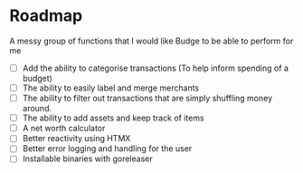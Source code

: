 # Roadmap

A messy group of functions that I would like Budge to be able to perform for me

 - [ ] Add the ability to categorise transactions (To help inform spending of a budget)
 - [ ] The ability to easily label and merge merchants
 - [ ] The ability to filter out transactions that are simply shuffling money around.
 - [ ] The ability to add assets and keep track of items
 - [ ] A net worth calculator
 - [ ] Better reactivity using HTMX
 - [ ] Better error logging and handling for the user
 - [ ] Installable binaries with goreleaser 